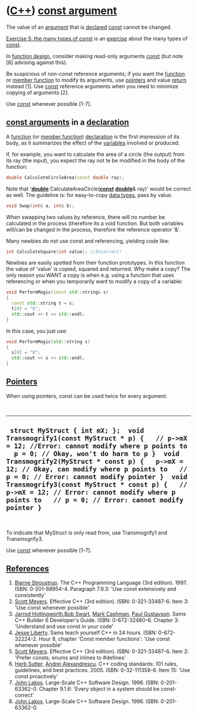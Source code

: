 # ([C++](Cpp.md)) [const argument](CppConstArgument.md)

The value of an [argument](CppArgument.md) that is
[declared](CppDeclaration.md) [const](CppConst.md) cannot be changed.

[Exercise 5: the many types of const](CppExerciseTheManyTypesOfConst.md) is an
[exercise](CppExercise.md) about the many types of
[const](CppConst.md).

In [function design](CppFunctionDesign.md), consider making read-only
arguments [const](CppConst.md) (but note \[8\] advising against this).

Be suspicious of non-const reference arguments; if you want the
[function](CppFunction.md) or [member function](CppMemberFunction.md)
to modify its arguments, use [pointers](CppPointer.md) and value
[return](CppReturn.md) instead \[1\]. Use [const](CppConst.md)
reference arguments when you need to minimize copying of arguments
\[2\].

Use [const](CppConst.md) whenever possible \[1-7\].

## [const arguments](CppConstArgument.md) in a [declaration](CppDeclaration.md)

A [function](CppFunction.md) (or [member
function](CppMemberFunction.md)) [declaration](CppDeclaration.md) is
the first impression of its body, as it summarizes the effect of the
[variables](CppVariable.md) involved or produced.

If, for example, you want to calculate the area of a circle (the output)
from its ray (the input), you expect the ray not te be modified in the
body of the function:

```c++
double CalculateCircleArea(const double ray);
```

Note that '**[double](CppDouble.md)**
CalculateAreaCircle(**[const](CppConst.md)**
**[double](CppDouble.md)**& ray)' would be correct as well. The
guideline is: for easy-to-copy [data types](CppDataType.md), pass by
value.

```c++
void Swap(int& a, int& b);
```

When swapping two values by reference, there will no number be
calculated in the process (therefore its a void function. But both
variables will/can be changed in the process, therefore the reference
operator '&'.

Many newbies do not use const and referencing, yielding code like:

```c++
int CalculateSquare(int value); //Incorrect!
```

Newbies are easily spotted from their function prototypes. In this
function the value of 'value' is copied, squared and returned. Why make
a copy? The only reason you WANT a copy is when e.g. using a function
that uses referencing or when you temporarily want to modify a copy of a
variable:

```c++
void PerformMagic(const std::string& s) 
{   
  const std::string t = s;   
  t[0] = "X";   
  std::cout << t << std::endl; 
}
```

In this case, you just use:

```c++ 
void PerformMagic(std::string s) 
{   
  s[0] = "X";   
  std::cout << s << std::endl; 
}
```

## [Pointers](CppPointer.md)

When using pointers, const can be used twice for every argument.

 

  ---------------------------------------------------------------------------------------------------------------------------------------------------------------------------------------------------------------------------------------------------------------------------------------------------------------------------------------------------------------------------------------------------------------------------------------------------------------------------------
  ` struct MyStruct { int mX; };  void Transmogrify1(const MyStruct * p) {   // p->mX = 12; //Error: cannot modify where p points to   p = 0; // Okay, won't do harm to p }  void Transmogrify2(MyStruct * const p) {   p->mX = 12; // Okay, can modify where p points to   // p = 0; // Error: cannot modify pointer }  void Transmogrify3(const MyStruct * const p) {   // p->mX = 12; // Error: cannot modify where p points to   // p = 0; // Error: cannot modify pointer }`
  ---------------------------------------------------------------------------------------------------------------------------------------------------------------------------------------------------------------------------------------------------------------------------------------------------------------------------------------------------------------------------------------------------------------------------------------------------------------------------------

 

To indicate that MyStruct is only read from, use Transmogrify1 and
Transmogrify3.

Use [const](CppConst.md) whenever possible \[1-7\].

## [References](CppReferences.md)

1.  [Bjarne Stroustrup](CppBjarneStroustrup.md). The C++ Programming
    Language (3rd edition). 1997. ISBN: 0-201-88954-4. Paragraph 7.9.3:
    'Use const extensively and consistently'
2.  [Scott Meyers](CppScottMeyers.md). Effective C++ (3rd edition).
    ISBN: 0-321-33487-6. Item 3: 'Use const whenever possible'
3.  [Jarrod Hollingworth](CppJarrodHollingworth.md),[Bob
    Swart](CppBobSwart.md), [Mark Cashman](CppMarkCashman.md), [Paul
    Gustavson](CppPaulGustavson.md). Sams C++ Builder 6
    Developer's Guide. ISBN: 0-672-32480-6. Chapter 3: 'Understand and
    use const in your code'
4.  [Jesse Liberty](CppJesseLiberty.md). Sams teach yourself C++ in
    24 hours. ISBN: 0-672-32224-2. Hour 8, chapter 'Const member
    functions': 'Use const whenever possible'
5.  [Scott Meyers](CppScottMeyers.md). Effective C++ (3rd edition).
    ISBN: 0-321-33487-6. Item 2: 'Prefer consts, enums and inlines to
    \#defines'
6.  [Herb Sutter](CppHerbSutter.md), [Andrei
    Alexandrescu](CppAndreiAlexandrescu.md). C++ coding standards: 101
    rules, guidelines, and best practices. 2005. ISBN: 0-32-111358-6.
    Item 15: 'Use const proactively'
7.  [John Lakos](CppJohnLakos.md). Large-Scale C++ Software Design.
    1996. ISBN: 0-201-63362-0. Chapter 9.1.6: 'Every object in a system
    should be const-correct'
8.  [John Lakos](CppJohnLakos.md). Large-Scale C++ Software Design.
    1996. ISBN: 0-201-63362-0.
